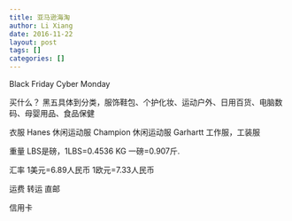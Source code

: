 ```yaml
---
title: 亚马逊海淘
author: Li Xiang
date: 2016-11-22
layout: post
tags: []
categories: []
---
```


Black Friday
Cyber Monday

买什么？
黑五具体到分类，服饰鞋包、个护化妆、运动户外、日用百货、电脑数码、母婴用品、食品保健

衣服
Hanes 休闲运动服
Champion 休闲运动服
Garhartt 工作服，工装服

重量
LBS是磅，1LBS=0.4536 KG 一磅=0.907斤.

汇率
1美元=6.89人民币
1欧元=7.33人民币

运费
转运
直邮

信用卡
